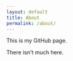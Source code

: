 ```yaml
---
layout: default
title: About
permalink: /about/
---
```


This is my GitHub page.

There isn't much here.


